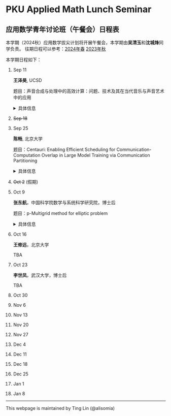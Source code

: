 # PKU Applied Math Lunch Seminar

## 应用数学青年讨论班（午餐会）日程表

本学期（2024秋）应用数学拔尖计划将开展午餐会，本学期由**吴清玉**和**沈城烽**同学负责。
往期日程可以参考：[2024年春](2024Spring.html) [2023年秋](2023Fall.html)

本学期日程如下：

1. Sep 11

    **王泽昊**, UCSD

    题目：声音合成与处理中的高效计算：问题、技术及其在当代音乐与声音艺术中的应用

    <details>
    <summary>具体信息</summary>
    
    <p>
    <b>摘要</b>:

    随着电子和数字技术的兴起，音乐和声音艺术经历了巨大的变革。与传统的大规模计算挑战不同，计算在音乐和声音艺术中的应用面临着独特的限制，例如对实时性和交互性的需求、在低功耗微控制器上实现的必要性，以及在精确性与听觉感知之间的微妙平衡。在此次演讲中，我将重点探讨当代音乐和声音艺术中的声音合成与处理的高效计算。我将首先介绍计算在这些艺术领域中的应用，特别是在声音合成与处理方面。随后，我将讨论各种算法及其在不同硬件平台上的实现，结合我在物理建模声音合成和乐器设计方面的研究与实践。最后，我将分享我对这些较为成熟的技术在音乐和声音艺术实践中潜在应用的看法。
    </p>
    <p>
    <b>报告人信息</b>:

    王泽昊是一名计算机音乐研究者和实践者，常驻于圣地亚哥和上海。他目前是加州大学圣地亚哥分校（UCSD）音乐系的计算机音乐博士候选人，导师为Tom Erbe教授和Miller Puckette教授，同时也在上海纽约大学（NYU Shanghai）担任Alex Ruthmann教授的访问研究员。此前，他在北京大学数学科学学院获得了学士学位。他的研究涵盖了音乐声学、声音合成和乐器设计，并与斯坦福大学CCRMA、爱丁堡大学和纽约大学等知名机构的艺术家和研究人员紧密合作。他的研究曾在包括斯坦福大学CCRMA、罗切斯特大学以及斯德哥尔摩皇家音乐学院在内的多个国际场合进行展示。王泽昊也是一位活跃的作曲家和声音设计师，特别专注于戏剧艺术领域。他为戏剧艺术创作的作曲与声音设计曾在北京和纽约市上演。
    </p>
    
    </details>

1. ~~Sep 18~~
1. Sep 25

    **陈畅**, 北京大学
    
    题目：Centauri: Enabling Efficient Scheduling for Communication-Computation Overlap in Large Model Training via Communication Partitioning

    <details>
    <summary>具体信息</summary>
    <p>
    <b>摘要</b>:

    Efficiently training large language models (LLMs) necessitates the adoption of hybrid parallel methods, integrating multiple communications collectives within distributed partitioned graphs. Overcoming communication bottlenecks is crucial and is often achieved through communication and computation overlaps. However, existing overlap methodologies tend to lean towards either fine-grained kernel fusion or limited operation scheduling, constraining performance optimization in heterogeneous training environments.
    In this talk, we introduce Centauri, an innovative framework that encompasses comprehensive communication partitioning and hierarchical scheduling schemes for optimized overlap. We propose a partition space comprising three inherent abstraction dimensions: primitive substitution, topology-aware group partitioning, and workload partitioning. To determine the efficient overlap of communication and computation operators, we decompose the scheduling tasks in hybrid parallel training into three hierarchical tiers: operation, layer, and model. Through these techniques, our framework Centauri effectively overlaps communication latency and enhances hardware utilization.
    </p>
    <p>
    <b>报告人信息</b>:

    陈畅是北京大学前沿交叉学科研究院的博士研究生，导师为杨超。她的研究方向为高性能与分布式计算，大规模机器学习系统和分布式系统。她在本次报告的工作获得了ASPLOS 2024 Best Paper award。

    </p>
    </details>


1. ~~Oct 2~~ (假期)
1. Oct 9

    **张东航**，中国科学院数学与系统科学研究院，博士后

    题目：p-Multigrid method for elliptic problem

    <details>
    <summary>具体信息</summary>
    <p>
    <b>摘要</b>:

    In this talk, we propose the two-level and W-cycle algorithms of p-multigrid method designed to solve the linear systems of equations generated from p-version symmetric interior penalty discontinuous Galerkin (SIPDG) discretizations for elliptic problems. This SIPDG discretization employs hierarchical Legendre polynomial basis functions, where we can design restriction and prolongation operators between different discrete polynomial spaces naturally. Inspired by the uniform convergence theory of the W-cycle algorithm of hp-multigrid method in [P. F. Antonietti, et.al., SIAM J. Numer. Anal., 53 (2015)], we extend their work by providing a more refined matrix-based analysis. Specifically, we estimate the spectral radius of the stiffness matrix and its diagonal matrix, assess the approximation property of coarsest level correction, and analyze the smoothing properties of polynomial smoother based on fourth-kind Chebyshev polynomial iterative method. Building on these foundations, we provide a rigorous matrix-based convergence analysis for the proposed p-multigrid method, considering both inherited and non-inherited bilinear forms of SIPDG discretization. Our theoretical results show significant improvement over [P. F. Antonietti, et.al., SIAM J. Numer. Anal., 53 (2015)], reducing the required number of smoothing steps from O(p^2) to O(p), where p is the polynomial degree of the discrete broken polynomial space. Moreover, the convergence rate remains independent of the mesh size. Finally, several numerical experiments are presented to validate our theoretical findings.
    </p>
    <p>
    <b>报告人信息</b>:

    张东航，2015-2020 中国科学院数学与系统科学院，计算数学博士；2020-2023北京大学北京国际数学研究中心，博士后; 2023年至今，中国科学院数学与系统科学研究院基础软件研究中心。

    </p>
    </details>
1. Oct 16

   **王修远**，北京大学

   TBA
1. Oct 23

   **李世凤**，武汉大学，博士后

   TBA
1. Oct 30
1. Nov 6
1. Nov 13
1. Nov 20
1. Nov 27
1. Dec 4
1. Dec 11
1. Dec 18
1. Dec 25
1. Jan 1
1. Jan 8






-----
This webpage is maintained by Ting Lin (@alisomia)
